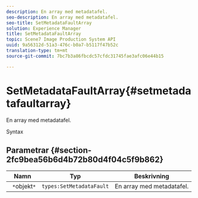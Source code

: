 ```yaml
---
description: En array med metadatafel.
seo-description: En array med metadatafel.
seo-title: SetMetadataFaultArray
solution: Experience Manager
title: SetMetadataFaultArray
topic: Scene7 Image Production System API
uuid: 9a56312d-51a3-476c-b0a7-b5117f47b52c
translation-type: tm+mt
source-git-commit: 7bc7b3a86fbcdc57cfdc31745fae3afc06e44b15

---
```



# SetMetadataFaultArray{#setmetadatafaultarray}

En array med metadatafel.

Syntax

## Parametrar {#section-2fc9bea56b6d4b72b80d4f04c5f9b862}

| Namn | Typ | Beskrivning |
|---|---|---|
| ` *`objekt`*` | `types:SetMetadataFault` | En array med metadatafel. |


